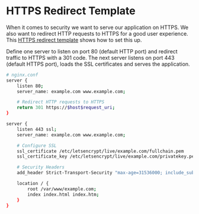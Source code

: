 # HTTPS Redirect Template

When it comes to security we want to serve our application on HTTPS. We also want to redirect HTTP requests to HTTPS for a good user experience. This [HTTPS redirect template](http-to-https/nginx.conf) shows how to set this up.

Define one server to listen on port 80 (default HTTP port) and redirect traffic to HTTPS with a 301 code. The next server listens on port 443 (default HTTPS port), loads the SSL certificates and serves the application.

```sh
# nginx.conf
server {
    listen 80;
    server_name: example.com www.example.com;

    # Redirect HTTP requests to HTTPS
    return 301 https://$host$request_uri;
}

server {
    listen 443 ssl;
    server_name: example.com www.example.com;

    # Configure SSL
    ssl_certificate /etc/letsencrypt/live/example.com/fullchain.pem
    ssl_certificate_key /etc/letsencrypt/live/example.com/privatekey.pem

    # Security Headers
    add_header Strict-Transport-Security "max-age=31536000; include_subdomains always;"

    location / {
        root /var/www/example.com;
        index index.html index.htm;
    }
}
```
